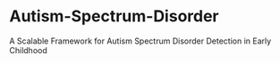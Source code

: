 # Autism-Spectrum-Disorder
A Scalable Framework for Autism Spectrum Disorder Detection in Early  Childhood
